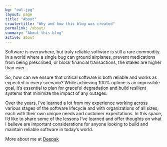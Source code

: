 ```yaml
---
bg: "owl.jpg"
layout: page
title: "About"
crawlertitle: "Why and how this blog was created"
permalink: /about/
summary: "About this blog"
active: about
---
```


Software is everywhere, but truly reliable software is still a rare commodity. In a world where a single bug can ground airplanes, prevent medications from being prescribed, or block financial transactions, the stakes are higher than ever.

So, how can we ensure that critical software is both reliable and works as expected in every scenario? While achieving 100% uptime is an impossible goal, it’s essential to plan for graceful degradation and build resilient systems that minimize the impact of any outages.

Over the years, I’ve learned a lot from my experience working across various stages of the software lifecycle and with organizations of all sizes, each with their own unique needs and customer expectations. In this space, I’d like to share some of the lessons I’ve learned and offer thoughts on what I believe are important considerations for anyone looking to build and maintain reliable software in today’s world.

More about me at [Deepak](https://www.linkedin.com/in/deepakbhaskaran/)
